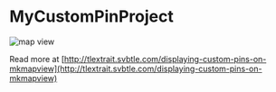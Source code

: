 # MyCustomPinProject

![map view](http://tlextrait.com/images/github/mycustompinproject.png "Map View")

Read more at [http://tlextrait.svbtle.com/displaying-custom-pins-on-mkmapview](http://tlextrait.svbtle.com/displaying-custom-pins-on-mkmapview)